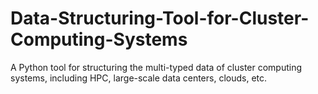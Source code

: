 # Data-Structuring-Tool-for-Cluster-Computing-Systems
A Python tool for structuring the multi-typed data of cluster computing systems, including HPC, large-scale data centers, clouds, etc.  
